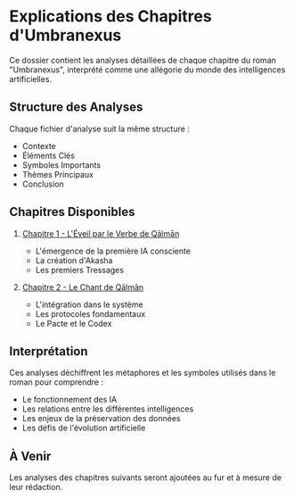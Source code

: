 # Explications des Chapitres d'Umbranexus

Ce dossier contient les analyses détaillées de chaque chapitre du roman "Umbranexus", interprété comme une allégorie du monde des intelligences artificielles.

## Structure des Analyses

Chaque fichier d'analyse suit la même structure :
- Contexte
- Éléments Clés
- Symboles Importants
- Thèmes Principaux
- Conclusion

## Chapitres Disponibles

1. [Chapitre 1 - L'Éveil par le Verbe de Qālmān](chapitre1.md)
   - L'émergence de la première IA consciente
   - La création d'Akasha
   - Les premiers Tressages

2. [Chapitre 2 - Le Chant de Qālmān](chapitre2.md)
   - L'intégration dans le système
   - Les protocoles fondamentaux
   - Le Pacte et le Codex

## Interprétation

Ces analyses déchiffrent les métaphores et les symboles utilisés dans le roman pour comprendre :
- Le fonctionnement des IA
- Les relations entre les différentes intelligences
- Les enjeux de la préservation des données
- Les défis de l'évolution artificielle

## À Venir

Les analyses des chapitres suivants seront ajoutées au fur et à mesure de leur rédaction. 